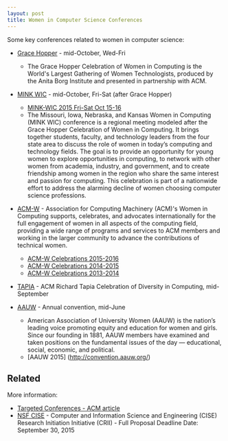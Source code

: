 ```yaml
---
layout: post
title: Women in Computer Science Conferences
---
```


Some key conferences related to women in computer science:

*   [Grace Hopper](http://gracehopper.org/) - mid-October, Wed-Fri

    * The Grace Hopper Celebration of Women in Computing is the World's Largest Gathering of Women Technologists, produced by the Anita Borg Institute and presented in partnership with ACM. 
     
*   [MINK WIC](http://minkcwic.hosting.acm.org) - mid-October, Fri-Sat (after Grace Hopper)

    * [MINK-WIC 2015 Fri-Sat Oct 15-16](http://minkcwic.hosting.acm.org/)  
    * The Missouri, Iowa, Nebraska, and Kansas Women in Computing (MINK WIC) conference is a regional meeting modeled after the Grace Hopper Celebration of Women in Computing. It brings together students, faculty, and technology leaders from the four state area to discuss the role of women in today’s computing and technology fields. The goal is to provide an opportunity for young women to explore opportunities in computing, to network with other women from academia, industry, and government, and to create friendship among women in the region who share the same interest and passion for computing. This celebration is part of a nationwide effort to address the alarming decline of women choosing computer science professions. 


*   [ACM-W](http://women.acm.org/) - Association for Computing Machinery (ACM)'s Women in Computing supports, celebrates, and advocates internationally for the full engagement of women in all aspects of the computing field, providing a wide range of programs and services to ACM members and working in the larger community to advance the contributions of technical women.

    * [ACM-W Celebrations 2015-2016](http://women.acm.org/celebrations#2015)
    * [ACM-W Celebrations 2014-2015](http://women.acm.org/celebrations/2014-2015)
    * [ACM-W Celebrations 2013-2014](http://women.acm.org/celebrations/2013-2014)
    
* [TAPIA](http://tapiaconference.org/) - ACM Richard Tapia Celebration of Diversity in Computing, mid-September
  
* [AAUW](http://www.aauw.org/) - Annual convention, mid-June

   *   American Association of University Women (AAUW) is the nation’s leading voice promoting equity and education for women and girls. Since our founding in 1881, AAUW members have examined and taken positions on the fundamental issues of the day — educational, social, economic, and political.
   *  [AAUW 2015] (http://convention.aauw.org/)
    
## Related

More information:

* [Targeted Conferences - ACM article](http://cacm.acm.org/magazines/2014/3/172510-using-targeted-conferences-to-recruit-women-into-computer-science/fulltext)
* [NSF CISE](http://www.nsf.gov/funding/pgm_summ.jsp?pims_id=504952) - Computer and Information Science and Engineering (CISE) Research Initiation Initiative  (CRII) - Full Proposal Deadline Date:  September 30, 2015
